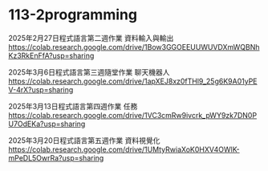 # 113-2programming
2025年2月27日程式語言第二週作業 資料輸入與輸出
https://colab.research.google.com/drive/1Bow3GGOEEUUWUVDXmWQBNhKz3RkEnFfA?usp=sharing

2025年3月6日程式語言第三週隨堂作業 聊天機器人
https://colab.research.google.com/drive/1apXEJ8xz0fTHl9_25g6K9A01yPEV-4rX?usp=sharing

2025年3月13日程式語言第四週作業 任務
https://colab.research.google.com/drive/1VC3cmRw9ivcrk_pWY9zk7DN0PU7OdEKa?usp=sharing

2025年3月20日程式語言第五週作業 資料視覺化
https://colab.research.google.com/drive/1UMtyRwiaXoK0HXV4OWlK-mPeDL5OwrRa?usp=sharing

